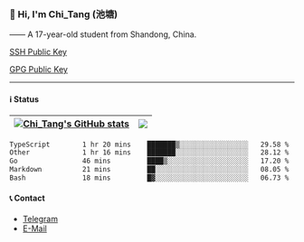 ### 👋 Hi, I'm Chi_Tang (池塘)

—— A 17-year-old student from Shandong, China.

[SSH Public Key](https://gist.githubusercontent.com/chitang233/741d438a469cb8c74a6aed6e6e9b3ff1/raw/2f2b0470511fe08f07fe8c99a6853ae98910652d/SSH%2520Public%2520Key)

[GPG Public Key](https://github.com/chitang233.gpg)

---

#### ℹ️ Status

| <a href="https://github.com/anuraghazra/github-readme-stats"><img align="center" src="https://github-readme-stats.vercel.app/api?username=chitang233&show_icons=true&include_all_commits=true&theme=buefy&hide_border=true" alt="Chi_Tang's GitHub stats" /></a> | <a href="https://github.com/anuraghazra/github-readme-stats"><img align="center" src="https://github-readme-stats.vercel.app/api/top-langs/?username=chitang233&layout=compact&theme=buefy&hide_border=true" /></a> |
| ------------- | ------------- |

<!--START_SECTION:waka-->

```txt
TypeScript        1 hr 20 mins    ███████▒░░░░░░░░░░░░░░░░░   29.58 %
Other             1 hr 16 mins    ███████░░░░░░░░░░░░░░░░░░   28.12 %
Go                46 mins         ████▒░░░░░░░░░░░░░░░░░░░░   17.20 %
Markdown          21 mins         ██░░░░░░░░░░░░░░░░░░░░░░░   08.05 %
Bash              18 mins         █▓░░░░░░░░░░░░░░░░░░░░░░░   06.73 %
```

<!--END_SECTION:waka-->

#### 📞 Contact
  - [Telegram](https://t.me/chitang233)
  - [E-Mail](mailto:me@chitang.dev)


